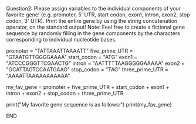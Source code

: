 Question2:
Please assign variables to the individual components of your favorite gene! (e.g.
promoter, 5' UTR, start codon, exon1, intron, exon2, stop codon, 3' UTR). Print the entire gene
by using the string concatenation operator, on the standard output! Note: Feel free to create a
fictional gene sequence by randomly filling in the gene components by the characters
corresponding to individual nucleotide bases.


promoter = "TATTAAATTAAAATT"
five_prime_UTR = "GTAATGTTGGGGAAAA"
start_codon = "ATG"
exon1 = "ATCCCGGGTTCGAACTG"
intron = "AATTTTTAAGGGGGAAAAA"
exon2 = "GCATTAGTCCAATGAAG"
stop_codon = "TAG"
three_prime_UTR = "AAAATTAAAAAAAAAAA"

my_fav_gene = promoter + five_prime_UTR + start_codon + exon1 + \
	      intron + exon2 + stop_codon + three_prime_UTR

print("My favorite gene sequence is as follows:")
print(my_fav_gene)

END
